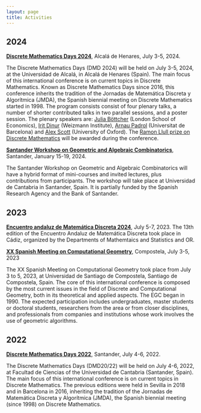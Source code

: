 ```yaml
---
layout: page
title: Activities
---
```


## 2024
**[Discrete Mathematics Days 2024](https://dmd2024.web.uah.es/)**, Alcalá de Henares, July 3-5, 2024.

The Discrete Mathematics Days (DMD 2024) will be held on July 3-5, 2024, at the Universidad de Alcalá, in Alcalá de Henares (Spain). The main focus of this international conference is on current topics in Discrete Mathematics. Known as Discrete Mathematics Days since 2016, this conference inherits the tradition of the Jornadas de Matemática Discreta y Algorítmica (JMDA), the Spanish biennial meeting on Discrete Mathematics started in 1998. The program consists consist of four plenary talks, a number of shorter contributed talks in two parallel sessions, and a poster session. The plenary speakers are:
[Julia Böttcher](https://www.lse.ac.uk/Mathematics/people/Julia-Boettcher) (London School of Economics), [Irit Dinur](https://www.wisdom.weizmann.ac.il/~dinuri/) (Weizmann Institute), [Arnau Padrol](https://www.ub.edu/comb/arnaupadrol/) (Universitat de Barcelona) and [Alex Scott](https://people.maths.ox.ac.uk/scott/) (University of Oxford). The [Ramon Llull prize on Discrete Mathematics](/ramon-llull) will be awarded during the conference.

**[Santander Workshop on Geometric and Algebraic Combinatorics](https://gacsantander2024.unican.es/)**, Santander, January 15-19, 2024.

The Santander Workshop on Geometric and Algebraic Combinatorics will have a hybrid format of mini-courses and invited lectures, plus contributions from participants. The workshop will take place at Universidad de Cantabria in Santander, Spain. It is partially funded by the Spanish Research Agency and the Bank of Santander.


## 2023

**[Encuentro andaluz de Matemática Discreta 2024](https://xiiieamd.uca.es/)**, July 5-7, 2023.
The 13th edition of the Encuentro Andaluz de Matemática Discreta took place in Cádiz, organized by the Departments of Mathemtaics and Statistics and OR. 

**[XX Spanish Meeting on Computational Geometry](https://egc23.web.uah.es/)**, Compostela,  July 3-5, 2023

The XX Spanish Meeting on Computational Geometry took place from July 3 to 5, 2023, at Universidad de Santiago de Compostela, Santiago de Compostela, Spain. The core of this international conference is composed by the most current issues in the field of Discrete and Computational Geometry, both in its theoretical and applied aspects. The EGC began in 1990. The expected participation includes undergraduates, master students or doctoral students, researchers from the area or from closer disciplines, and professionals from companies and institutions whose work involves the use of geometric algorithms.


## 2022

**[Discrete Mathematics Days 2022](https://dmd2022.unican.es/index.html)**, Santander, July 4-6, 2022.

The Discrete Mathematics Days (DMD20/22) will be held on July 4-6, 2022, at Facultad de Ciencias of the Universidad de Cantabria (Santander, Spain). The main focus of this international conference is on current topics in Discrete Mathematics. The previous editions were held in Sevilla in 2018 and in Barcelona in 2016, inheriting the tradition of the Jornadas de Matemática Discreta y Algorítmica (JMDA), the Spanish biennial meeting (since 1998) on Discrete Mathematics.
